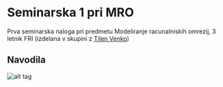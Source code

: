 # Seminarska 1 pri MRO
Prva seminarska naloga pri predmetu Modeliranje racunalniskih omrezij, 3 letnik FRI (izdelana v skupini z [Tilen Venko](https://github.com/tvenko))

## Navodila
![alt tag](http://i.imgur.com/ussuMdF.png?1)
